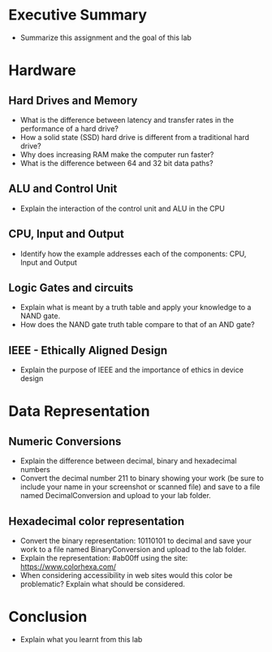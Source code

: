 # Executive Summary
* Summarize this assignment and the goal of this lab

# Hardware
## Hard Drives and Memory
* What is the difference between latency and transfer rates in the performance of a hard drive?
* How a solid state (SSD) hard drive is different from a traditional hard drive?
* Why does increasing RAM make the computer run faster?
* What is the difference between 64 and 32 bit data paths?
## ALU and Control Unit
* Explain the interaction of the control unit and ALU in the CPU
## CPU, Input and Output
* Identify how the example addresses each of the components: CPU, Input and Output
## Logic Gates and circuits
* Explain what is meant by a truth table and apply your knowledge to a NAND gate.
* How does the NAND gate truth table compare to that of an AND gate?
## IEEE - Ethically Aligned Design
* Explain the purpose of IEEE and the importance of ethics in device design
# Data Representation
## Numeric Conversions
* Explain the difference between decimal, binary and hexadecimal numbers
* Convert the decimal number 211 to binary showing your work (be sure to include your name in your screenshot or scanned file) and save to a file named DecimalConversion and upload to your lab folder.
## Hexadecimal color representation
* Convert the binary representation: 10110101 to decimal and save your work to a file named BinaryConversion and upload to the lab folder.
* Explain the representation: #ab00ff using the site: https://www.colorhexa.com/
* When considering accessibility in web sites would this color be problematic? Explain what should be considered.
# Conclusion
* Explain what you learnt from this lab
